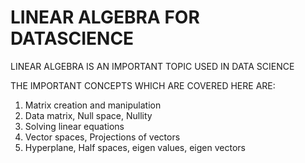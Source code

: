 # LINEAR ALGEBRA FOR DATASCIENCE

LINEAR ALGEBRA IS AN IMPORTANT TOPIC USED IN DATA SCIENCE

THE IMPORTANT CONCEPTS WHICH ARE COVERED HERE ARE:
  
  1) Matrix creation and manipulation
  2) Data matrix, Null space, Nullity
  3) Solving linear equations 
  4) Vector spaces, Projections of vectors 
  5) Hyperplane, Half spaces, eigen values, eigen vectors
